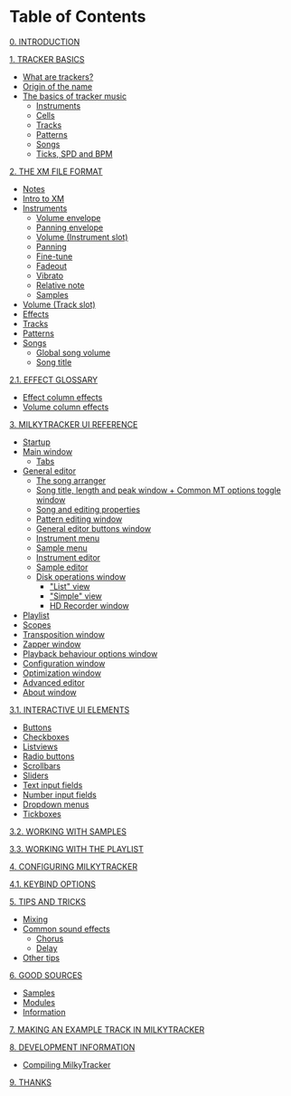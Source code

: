 # Table of Contents

[0. INTRODUCTION](./docs/intro.md)

[1. TRACKER BASICS](./docs/basics.md)
- [What are trackers?](./docs/basics.md#what-are-trackers)
- [Origin of the name](./docs/basics.md#origin-of-the-name)
- [The basics of tracker music](./docs/basics.md#the-basics-of-tracker-music)
	- [Instruments](./docs/basics.md#instruments)
	- [Cells](./docs/basics.md#cells)
	- [Tracks](./docs/basics.md#tracks)
	- [Patterns](./docs/basics.md#patterns)
	- [Songs](./docs/basics.md#songs)
	- [Ticks, SPD and BPM](./docs/basics.md#ticks-spd-and-bpm)

[2. THE XM FILE FORMAT](./docs/xm.md)
- [Notes](./docs/xm.md/#notes)
- [Intro to XM](./docs/xm.md#intro-to-xm)
- [Instruments](./docs/xm.md#instruments)
	- [Volume envelope](./docs/xm.md#volume-envelope)
	- [Panning envelope](./docs/xm.md#panning-envelope)
	- [Volume (Instrument slot)](./docs/xm.md#volume-instrument-slot)
	- [Panning](./docs/xm.md#panning)
	- [Fine-tune](./docs/xm.md#fine-tune)
	- [Fadeout](./docs/xm.md#fadeout)
	- [Vibrato](./docs/xm.md#vibrato)
	- [Relative note](./docs/xm.md#relative-note)
	- [Samples](./docs/xm.md#samples)
- [Volume (Track slot)](./docs/xm.md#volume-track-slot)
- [Effects](./docs/xm.md#effects)
- [Tracks](./docs/xm.md#tracks)
- [Patterns](./docs/xm.md#patterns)
- [Songs](./docs/xm.md#songs)
	- [Global song volume](./docs/xm.md#global-song-volume)
	- [Song title](./docs/xm.md#song-title)

[2.1. EFFECT GLOSSARY](./docs/fx.md)
- [Effect column effects](./docs/fx.md#effect-column-effects)
- [Volume column effects](./docs/fx.md#volume-column-effects)

[3. MILKYTRACKER UI REFERENCE](./docs/ui.md)
- [Startup](./docs/ui.md#startup)
- [Main window](./docs/ui.md#main-window)
	- [Tabs](./docs/ui.md#tabs)
- [General editor](./docs/ui.md#general-editor)
	- [The song arranger](./docs/ui.md#the-song-arranger)
	- [Song title, length and peak window + Common MT options toggle window](./docs/ui.md#song-title-length-and-peak-window--common-mt-options-toggle-window)
	- [Song and editing properties](./docs/ui.md#song-and-editing-properties)
	- [Pattern editing window](./docs/ui.md#pattern-editing-window)
	- [General editor buttons window](./docs/ui.md#general-editor-buttons-window)
	- [Instrument menu](./docs/ui.md#instrument-menu)
	- [Sample menu](./docs/ui.md#sample-menu)
	- [Instrument editor](./docs/ui.md#instrument-editor)
	- [Sample editor](./docs/ui.md#sample-editor)
	- [Disk operations window](./docs/ui.md#disk-operations-window)
		- ["List" view](./docs/ui.md#list-view)
		- ["Simple" view](./docs/ui.md#simple-view)
		- [HD Recorder window](./docs/ui.md#hd-recorder-window)
- [Playlist](./docs/ui.md#playlist)
- [Scopes](./docs/ui.md#scopes)
- [Transposition window](./docs/ui.md#transposition-window)
- [Zapper window](./docs/ui.md#zapper-window)
- [Playback behaviour options window](./docs/ui.md#playback-behaviour-options-window)
- [Configuration window](./docs/ui.md#configuration-window)
- [Optimization window](./docs/ui.md#optimization-window)
- [Advanced editor](./docs/ui.md#advanced-editor)
- [About window](./docs/ui.md#about-window)

[3.1. INTERACTIVE UI ELEMENTS](./docs/elems.md)
- [Buttons](./docs/elems.md#buttons)
- [Checkboxes](./docs/elems.md#checkboxes)
- [Listviews](./docs/elems.md#listviews)
- [Radio buttons](./docs/elems.md#radio-buttons)
- [Scrollbars](./docs/elems.md#scrollbars)
- [Sliders](./docs/elems.md#sliders)
- [Text input fields](./docs/elems.md#text-input-fields)
- [Number input fields](./docs/elems.md#number-input-fields)
- [Dropdown menus](./docs/elems.md#dropdown-menus)
- [Tickboxes](./docs/elems.md#tickboxes)

[3.2. WORKING WITH SAMPLES](./docs/samples.md)

[3.3. WORKING WITH THE PLAYLIST](./docs/playlist.md)

[4. CONFIGURING MILKYTRACKER](./docs/config.md)

[4.1. KEYBIND OPTIONS](./docs/keybind.md)

[5. TIPS AND TRICKS]()
- [Mixing]()
- [Common sound effects]()
	- [Chorus]()
	- [Delay]()
- [Other tips]()

[6. GOOD SOURCES]()
- [Samples]()
- [Modules]()
- [Information]()

[7. MAKING AN EXAMPLE TRACK IN MILKYTRACKER](./docs/track.md)

[8. DEVELOPMENT INFORMATION]()
- [Compiling MilkyTracker]()

[9. THANKS](./docs/thanks.md)

<!-- TODO: Better navigation in documents, check that at the end of everything -->
